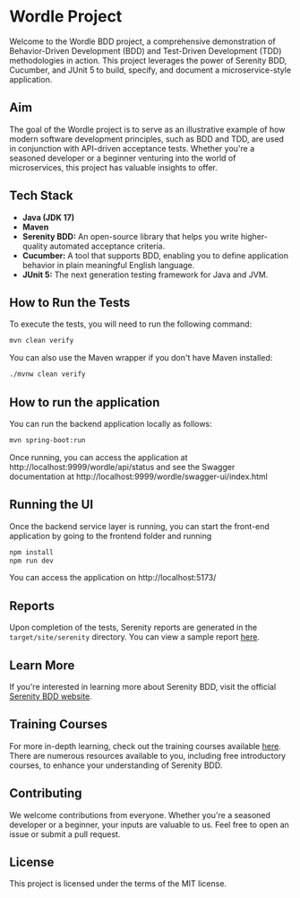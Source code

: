 # Wordle Project

Welcome to the Wordle BDD project, a comprehensive demonstration of Behavior-Driven Development (BDD) and Test-Driven Development (TDD) methodologies in action. This project leverages the power of Serenity BDD, Cucumber, and JUnit 5 to build, specify, and document a microservice-style application.

## Aim

The goal of the Wordle project is to serve as an illustrative example of how modern software development principles, such as BDD and TDD, are used in conjunction with API-driven acceptance tests. Whether you're a seasoned developer or a beginner venturing into the world of microservices, this project has valuable insights to offer.

## Tech Stack

- **Java (JDK 17)**
- **Maven**
- **Serenity BDD:** An open-source library that helps you write higher-quality automated acceptance criteria.
- **Cucumber:** A tool that supports BDD, enabling you to define application behavior in plain meaningful English language.
- **JUnit 5:** The next generation testing framework for Java and JVM.

## How to Run the Tests

To execute the tests, you will need to run the following command:

```bash
mvn clean verify
```

You can also use the Maven wrapper if you don't have Maven installed:
```bash
./mvnw clean verify
```

## How to run the application

You can run the backend application locally as follows:
```bash
mvn spring-boot:run
```

Once running, you can access the application at http://localhost:9999/wordle/api/status and see the Swagger documentation at http://localhost:9999/wordle/swagger-ui/index.html

## Running the UI

Once the backend service layer is running, you can start the front-end application by going to the frontend folder and running

```bash 
npm install
npm run dev
```

You can access the application on http://localhost:5173/

## Reports

Upon completion of the tests, Serenity reports are generated in the `target/site/serenity` directory. You can view a sample report [here](https://serenity-dojo.github.io/wordle/).

## Learn More

If you're interested in learning more about Serenity BDD, visit the official [Serenity BDD website](https://serenity-bdd.github.io/).

## Training Courses

For more in-depth learning, check out the training courses available [here](https://expansion.serenity-dojo.com/). There are numerous resources available to you, including free introductory courses, to enhance your understanding of Serenity BDD.

## Contributing

We welcome contributions from everyone. Whether you're a seasoned developer or a beginner, your inputs are valuable to us. Feel free to open an issue or submit a pull request.

## License

This project is licensed under the terms of the MIT license.


